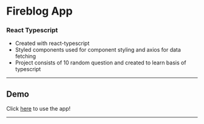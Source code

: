 # Fireblog App

### React Typescript

- Created with react-typescript
- Styled components used for component styling and axios for data fetching
- Project consists of 10 random question and created to learn basis of typescript

---

## Demo

Click [here](https://quiz-app-two-phi.vercel.app) to use the app!

---
